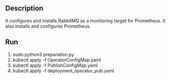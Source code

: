 ## Description

It configures and installs RabbitMQ as a monitoring target for Prometheus. It also installs and configures Prometheus.

## Run

1. sudo python3 preparation.py
2. kubectl apply -f OperatorConfigMap.yaml
3. kubectl apply -f PublishConfigMap.yaml
4. kubectl apply -f deployment_operator_pub.yaml

